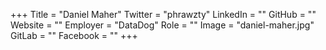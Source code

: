 +++
Title = "Daniel Maher"
Twitter = "phrawzty"
LinkedIn = ""
GitHub = ""
Website = ""
Employer = "DataDog"
Role = ""
Image = "daniel-maher.jpg"
GitLab = ""
Facebook = ""
+++
